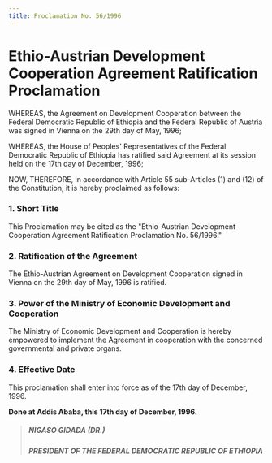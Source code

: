 ```yaml
---
title: Proclamation No. 56/1996
---
```


# Ethio-Austrian Development Cooperation Agreement Ratification Proclamation

WHEREAS, the Agreement on Development Cooperation between the Federal Democratic Republic of Ethiopia and the Federal Republic of Austria was signed in Vienna on the 29th day of May, 1996;

WHEREAS, the House of Peoples' Representatives of the Federal Democratic Republic of Ethiopia has ratified said Agreement at its session held on the 17th day of December, 1996;

NOW, THEREFORE, in accordance with Article 55 sub-Articles (1) and (12) of the Constitution, it is hereby proclaimed as follows:

### 1. Short Title

This Proclamation may be cited as the "Ethio-Austrian Development Cooperation Agreement Ratification Proclamation No. 56/1996."

### 2. Ratification of the Agreement

The Ethio-Austrian Agreement on Development Cooperation signed in Vienna on the 29th day of May, 1996 is ratified.

### 3. Power of the Ministry of Economic Development and Cooperation

The Ministry of Economic Development and Cooperation is hereby empowered to implement the Agreement in cooperation with the concerned governmental and private organs.

### 4. Effective Date

This proclamation shall enter into force as of the 17th day of December, 1996.

**Done at Addis Ababa, this 17th day of December, 1996.**

> ##### NIGASO GIDADA (DR.)
>
> ##### PRESIDENT OF THE FEDERAL DEMOCRATIC REPUBLIC OF ETHIOPIA